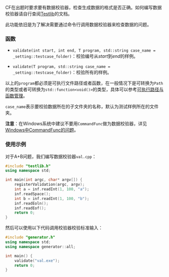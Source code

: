 CF在出题时要求要有数据校验器，检查生成数据的格式是否正确。如何编写数据校验器请自行查阅[Testlib](https://github.com/MikeMirzayanov/testlib)的文档。

此功能依旧是为了解决需要通过命令行调用数据校验器来检查数据的问题。

### 函数

- `validate(int start, int end, T program, std::string case_name = _setting::testcase_folder)`：校验编号从$start$到$end$的样例。

- `validate(T program, std::string case_name = _setting::testcase_folder)`：校验所有的样例。

以上的`program`都必须是可执行文件路径或者函数，在一般情况下是可转换为`Path`的类型或者可转换为`std::function<void()>`的类型，具体可以参考[可执行路径与函数管理](/user/io/command_path_func.md)。

`case_name`表示要校验数据所在的子文件夹的名称，默认为测试样例所在的文件夹。

**注意**：在Windows系统中建议不要用`CommandFunc`做为数据校验器，详见[Windows中CommandFunc的问题](/developer/problem/windows.md)。

### 使用示例

对于A+B问题，我们编写数据校验器`val.cpp`：

```cpp
#include "testlib.h"
using namespace std;

int main(int argc, char* argv[]) {
    registerValidation(argc, argv);
    int a = inf.readInt(1, 100, "a");
    inf.readSpace();
    int b = inf.readInt(1, 100, "b");
    inf.readEoln();
    inf.readEof();
    return 0;  
}
```

然后可以使用以下代码调用校验器校验标准输入：

```cpp
#include "generator.h"
using namespace std;
using namespace generator::all;

int main() {
    validate("val.exe");
    return 0;  
}
```